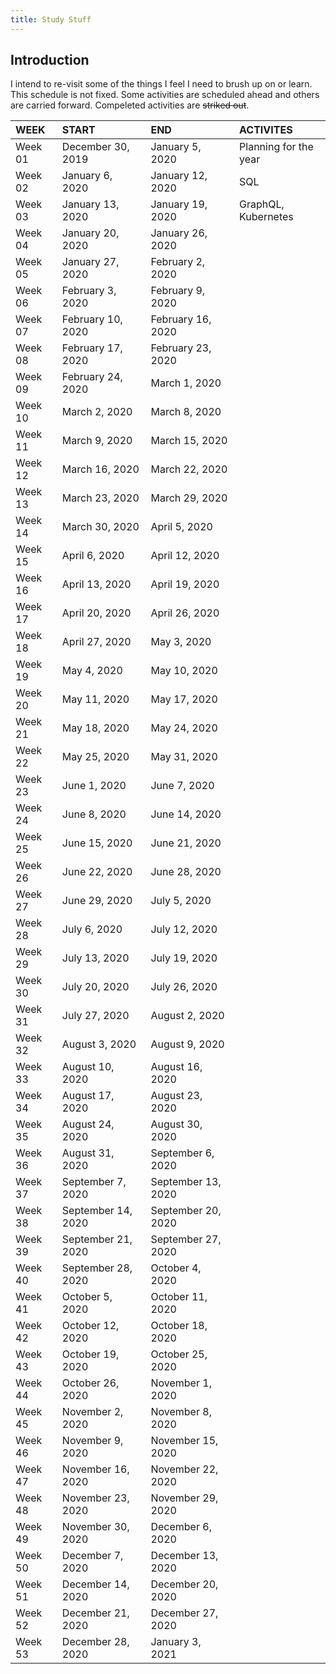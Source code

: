 ```yaml
---
title: Study Stuff
---
```


## Introduction

I intend to re-visit some of the things I feel I need to brush up on or learn. This schedule is not fixed. Some activities are scheduled ahead and others are carried forward. Compeleted activities are ~~striked out~~.

| WEEK    | START              | END                | ACTIVITES             |
| :------ | :----------------- | :----------------- | :-------------------- |
| Week 01 | December 30, 2019  | January 5, 2020    | Planning for the year |
| Week 02 | January 6, 2020    | January 12, 2020   | SQL                   |
| Week 03 | January 13, 2020   | January 19, 2020   | GraphQL, Kubernetes   |
| Week 04 | January 20, 2020   | January 26, 2020   |                       |
| Week 05 | January 27, 2020   | February 2, 2020   |                       |
| Week 06 | February 3, 2020   | February 9, 2020   |                       |
| Week 07 | February 10, 2020  | February 16, 2020  |                       |
| Week 08 | February 17, 2020  | February 23, 2020  |                       |
| Week 09 | February 24, 2020  | March 1, 2020      |                       |
| Week 10 | March 2, 2020      | March 8, 2020      |                       |
| Week 11 | March 9, 2020      | March 15, 2020     |                       |
| Week 12 | March 16, 2020     | March 22, 2020     |                       |
| Week 13 | March 23, 2020     | March 29, 2020     |                       |
| Week 14 | March 30, 2020     | April 5, 2020      |                       |
| Week 15 | April 6, 2020      | April 12, 2020     |                       |
| Week 16 | April 13, 2020     | April 19, 2020     |                       |
| Week 17 | April 20, 2020     | April 26, 2020     |                       |
| Week 18 | April 27, 2020     | May 3, 2020        |                       |
| Week 19 | May 4, 2020        | May 10, 2020       |                       |
| Week 20 | May 11, 2020       | May 17, 2020       |                       |
| Week 21 | May 18, 2020       | May 24, 2020       |                       |
| Week 22 | May 25, 2020       | May 31, 2020       |                       |
| Week 23 | June 1, 2020       | June 7, 2020       |                       |
| Week 24 | June 8, 2020       | June 14, 2020      |                       |
| Week 25 | June 15, 2020      | June 21, 2020      |                       |
| Week 26 | June 22, 2020      | June 28, 2020      |                       |
| Week 27 | June 29, 2020      | July 5, 2020       |                       |
| Week 28 | July 6, 2020       | July 12, 2020      |                       |
| Week 29 | July 13, 2020      | July 19, 2020      |                       |
| Week 30 | July 20, 2020      | July 26, 2020      |                       |
| Week 31 | July 27, 2020      | August 2, 2020     |                       |
| Week 32 | August 3, 2020     | August 9, 2020     |                       |
| Week 33 | August 10, 2020    | August 16, 2020    |                       |
| Week 34 | August 17, 2020    | August 23, 2020    |                       |
| Week 35 | August 24, 2020    | August 30, 2020    |                       |
| Week 36 | August 31, 2020    | September 6, 2020  |                       |
| Week 37 | September 7, 2020  | September 13, 2020 |                       |
| Week 38 | September 14, 2020 | September 20, 2020 |                       |
| Week 39 | September 21, 2020 | September 27, 2020 |                       |
| Week 40 | September 28, 2020 | October 4, 2020    |                       |
| Week 41 | October 5, 2020    | October 11, 2020   |                       |
| Week 42 | October 12, 2020   | October 18, 2020   |                       |
| Week 43 | October 19, 2020   | October 25, 2020   |                       |
| Week 44 | October 26, 2020   | November 1, 2020   |                       |
| Week 45 | November 2, 2020   | November 8, 2020   |                       |
| Week 46 | November 9, 2020   | November 15, 2020  |                       |
| Week 47 | November 16, 2020  | November 22, 2020  |                       |
| Week 48 | November 23, 2020  | November 29, 2020  |                       |
| Week 49 | November 30, 2020  | December 6, 2020   |                       |
| Week 50 | December 7, 2020   | December 13, 2020  |                       |
| Week 51 | December 14, 2020  | December 20, 2020  |                       |
| Week 52 | December 21, 2020  | December 27, 2020  |                       |
| Week 53 | December 28, 2020  | January 3, 2021    |                       |
